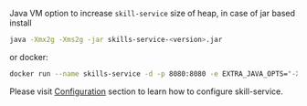 Java VM option to increase ``skill-service`` size of heap, in case of jar based install
```bash
java -Xmx2g -Xms2g -jar skills-service-<version>.jar
```
or docker:
```bash
docker run --name skills-service -d -p 8080:8080 -e EXTRA_JAVA_OPTS="-Xmx2g -Xms2g" skilltree/skills-service:<version>
```
Please visit [Configuration](/dashboard/install-guide/config.html) section to learn how to configure skill-service.
